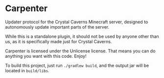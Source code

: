 # Carpenter

Updater protocol for the Crystal Caverns Minecraft server, designed to autonomously update important parts of the server.

While this is a standalone plugin, it should not be used by anyone other than us, as it is specifically made just for Crystal Caverns.

Carpenter is licensed under the Unlicense license. That means you can do anything you want with this code. Enjoy!

To build this project, just run `./gradlew build`, and the output jar will be located in `build/libs`.